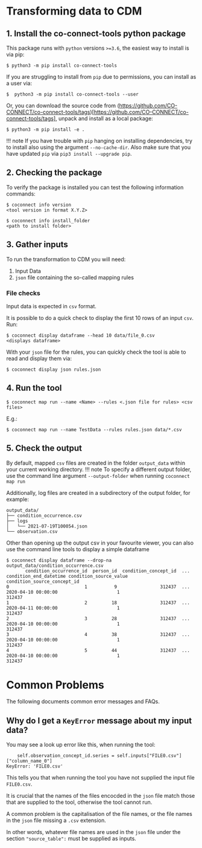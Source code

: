 
# Transforming data to CDM

## 1. Install the co-connect-tools python package

This package runs with `python` versions `>=3.6`, the easiest way to install is via pip:
```
$ python3 -m pip install co-connect-tools
```

If you are struggling to install from `pip` due to permissions, you can install as a user via:
```
$  python3 -m pip install co-connect-tools --user
```
Or, you can download the source code from (https://github.com/CO-CONNECT/co-connect-tools/tags)[https://github.com/CO-CONNECT/co-connect-tools/tags], unpack and install as a local package:
```
$ python3 -m pip install -e . 
```

!!! note
   If you have trouble with `pip` hanging on installing dependencies, try to install also using the argument `--no-cache-dir`. Also make sure that you have updated `pip` via `pip3 install --upgrade pip`.


## 2. Checking the package


To verify the package is installed you can test the following information commands:
```
$ coconnect info version
<tool version in format X.Y.Z>

$ coconnect info install_folder
<path to install folder>

```

## 3. Gather inputs

To run the transformation to CDM you will need:
1. Input Data
2. `json` file containing the so-called mapping rules

### File checks

Input data is expected in `csv` format.

It is possible to do a quick check to display the first 10 rows of an input `csv`.
Run:
```
$ coconnect display dataframe --head 10 data/file_0.csv
<displays dataframe>
```


With your `json` file for the rules, you can quickly check the tool is able to read and display them via:
```
$ coconnect display json rules.json
```

## 4. Run the tool
```
$ coconnect map run --name <Name> --rules <.json file for rules> <csv files>
```
E.g.:
```
$ coconnect map run --name TestData --rules rules.json data/*.csv
```

## 5. Check the output

By default, mapped `csv` files are created in the folder `output_data` within your current working directory.
!!! note
    To specify a different output folder, use the command line argument `--output-folder` when running `coconnect map run`

Additionally, log files are created in a subdirectory of the output folder, for example:
```
output_data/
├── condition_occurrence.csv
├── logs
│   └── 2021-07-19T100054.json
└── observation.csv
```

Other than opening up the output csv in your favourite viewer, you can also use the command line tools to display a simple dataframe
```
$ coconnect display dataframe --drop-na output_data/condition_occurrence.csv 
       condition_occurrence_id  person_id  condition_concept_id  ... condition_end_datetime condition_source_value  condition_source_concept_id
0                            1          9                312437  ...    2020-04-10 00:00:00                      1                       312437
1                            2         18                312437  ...    2020-04-11 00:00:00                      1                       312437
2                            3         28                312437  ...    2020-04-10 00:00:00                      1                       312437
3                            4         38                312437  ...    2020-04-10 00:00:00                      1                       312437
4                            5         44                312437  ...    2020-04-10 00:00:00                      1                       312437
```

# Common Problems

The following documents common error messages and FAQs.

## Why do I get a `KeyError` message about my input data?

You may see a look up error like this, when running the tool:
```
    self.observation_concept_id.series = self.inputs["FILE0.csv"]["column_name_0"]
KeyError: 'FILE0.csv'
```

This tells you that when running the tool you have not supplied the input file `FILE0.csv`.

It is crucial that the names of the files encocded in the `json` file match those that are supplied to the tool, otherwise the tool cannot run.

A common problem is the capitalisation of the file names, or the file names in the `json` file missing a `.csv` extension.

In other words, whatever file names are used in the `json` file under the section `"source_table":` must be supplied as inputs.



